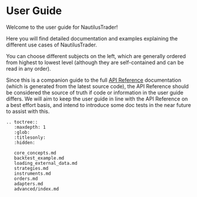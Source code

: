 # User Guide

Welcome to the user guide for NautilusTrader!

Here you will find detailed documentation and examples explaining the different 
use cases of NautilusTrader.

You can choose different subjects on the left, which are generally ordered from
highest to lowest level (although they are self-contained and can be read in any order).

Since this is a companion guide to the full [API Reference](../api_reference/index.md) 
documentation (which is generated from the latest source code), the API Reference should be considered
the source of truth if code or information in the user guide differs. We will aim to keep the
user guide in line with the API Reference on a best effort basis, and intend to introduce some doc tests
in the near future to assist with this.


```{eval-rst}
.. toctree::
   :maxdepth: 1
   :glob:
   :titlesonly:
   :hidden:
   
   core_concepts.md
   backtest_example.md
   loading_external_data.md
   strategies.md
   instruments.md
   orders.md
   adapters.md
   advanced/index.md
```
